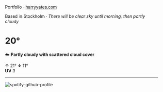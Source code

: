 Portfolio · [harryyates.com](https://harryyates.com)

<!-- WEATHER_START -->
Based in Stockholm · *There will be clear sky until morning, then partly cloudy*

# 20°
☁️ **Partly cloudy with scattered cloud cover**

**↑** 21° **↓** 11°  
**UV** 3

---
<!-- WEATHER_END -->

<p align="left">
  <a>
    <img src="https://spotify-github-profile.kittinanx.com/api/view?uid=bigbello&cover_image=true&theme=natemoo-re&show_offline=true&background_color=121212&interchange=false&bar_color=53b14f&bar_color_cover=false" alt="spotify-github-profile">
  </a>
</p>